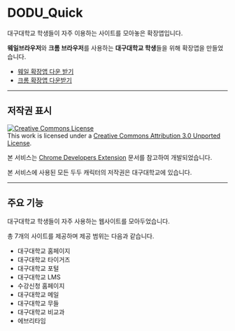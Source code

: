 # DODU_Quick
 대구대학교 학생들이 자주 이용하는 사이트를 모아놓은 확장앱입니다.

**웨일브라우저**와 **크롬 브라우저**를 사용하는 **대구대학교 학생**들을 위해 확장앱을 만들었습니다.

- [웨일 확장앱 다운 받기](https://store.whale.naver.com/detail/opljonfeapfpkmppcijljkadjjnloook)
- [크롬 확장앱 다운받기](https://chrome.google.com/webstore/detail/%EB%8C%80%EA%B5%AC%EB%8C%80%EB%8B%A4/eepknpddpmbjhbdnebloekmhmipbidmc/related?hl=ko&)
----------------------------------
## 저작권 표시

<a rel="license" href="http://creativecommons.org/licenses/by/3.0/"><img alt="Creative Commons License" style="border-width:0" src="https://i.creativecommons.org/l/by/3.0/88x31.png" /></a><br />This work is licensed under a <a rel="license" href="http://creativecommons.org/licenses/by/3.0/">Creative Commons Attribution 3.0 Unported License</a>.

본 서비스는 [Chrome Developers Extension](https://developer.chrome.com/docs/extensions/) 문서를 참고하여 개발되었습니다.

본 서비스에 사용된 모든 두두 캐릭터의 저작권은 대구대학교에 있습니다.

--------------------------------------------

## 주요 기능

대구대학교 학생들이 자주 사용하는 웹사이트를 모아두었습니다.

총 7개의 사이트를 제공하며 제공 범위는 다음과 같습니다.

- 대구대학교 홈페이지
- 대구대학교 타이거즈
- 대구대학교 포털
- 대구대학교 LMS
- 수강신청 홈페이지 
- 대구대학교 메일
- 대구대학교 무들
- 대구대학교 비교과
- 에브리타임
